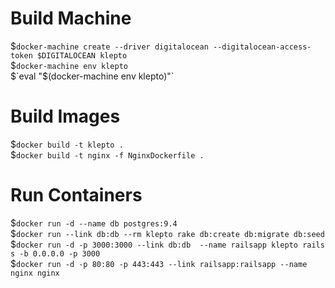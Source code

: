 # Build Machine
$`docker-machine create --driver digitalocean --digitalocean-access-token $DIGITALOCEAN klepto`  
$`docker-machine env klepto`  
$`eval "$(docker-machine env klepto)"`

# Build Images
$`docker build -t klepto .`  
$`docker build -t nginx -f NginxDockerfile .`

# Run Containers
$`docker run -d --name db postgres:9.4`  
$`docker run --link db:db --rm klepto rake db:create db:migrate db:seed`  
$`docker run -d -p 3000:3000 --link db:db  --name railsapp klepto rails s -b 0.0.0.0 -p 3000`  
$`docker run -d -p 80:80 -p 443:443 --link railsapp:railsapp --name nginx nginx`

